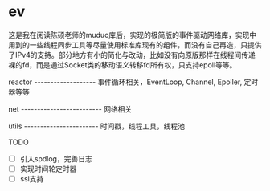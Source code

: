 # ev
这是我在阅读陈硕老师的muduo库后，实现的极简版的事件驱动网络库，实现中用到的一些线程同步工具等尽量使用标准库现有的组件，而没有自己再造，只提供了IPv4的支持。部分地方有小的简化与改动，比如没有向原版那样在线程间传递裸的fd，而是通过Socket类的移动语义转移fd所有权，只支持epoll等等。

reactor ------------------- 事件循环相关，EventLoop, Channel, Epoller, 定时器等等

net ------------------------- 网络相关

utils ----------------------- 时间戳，线程工具，线程池

TODO
- [ ] 引入spdlog，完善日志
- [ ] 实现时间轮定时器
- [ ] ssl支持
